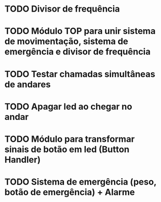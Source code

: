 # TODO Divisor de frequência
# TODO Módulo TOP para unir sistema de movimentação, sistema de emergência e divisor de frequência
# TODO Testar chamadas simultâneas de andares
# TODO Apagar led ao chegar no andar
# TODO Módulo para transformar sinais de botão em led (Button Handler)
# TODO Sistema de emergência (peso, botão de emergência) + Alarme